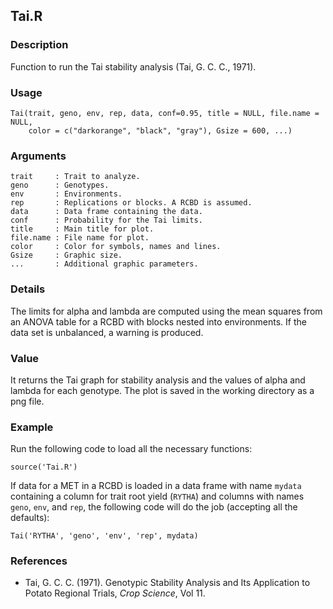 Tai.R
------

### Description

Function to run the Tai stability analysis (Tai, G. C. C., 1971).

### Usage

```{r eval=F}
Tai(trait, geno, env, rep, data, conf=0.95, title = NULL, file.name = NULL,
    color = c("darkorange", "black", "gray"), Gsize = 600, ...)
```

### Arguments

```
trait     : Trait to analyze.
geno      : Genotypes.
env       : Environments.
rep       : Replications or blocks. A RCBD is assumed.
data      : Data frame containing the data.
conf      : Probability for the Tai limits.
title     : Main title for plot.
file.name : File name for plot.
color     : Color for symbols, names and lines.
Gsize     : Graphic size.
...       : Additional graphic parameters.
```

### Details
The limits for alpha and lambda are computed using the mean squares from an ANOVA table for
a RCBD with blocks nested into environments. If the data set is unbalanced, a warning is produced.

### Value
It returns the Tai graph for stability analysis and the values of alpha and lambda for each
genotype. The plot is saved in the working directory as a png file.

### Example

Run the following code to load all the necessary functions:

```{r eval=F}
source('Tai.R')
```

If data for a MET in a RCBD is loaded in a data frame with name `mydata`
containing a column for trait root yield (`RYTHA`) and columns with names `geno`, `env`,
and `rep`, the following code will do the job (accepting all the defaults):
```{r eval=F}
Tai('RYTHA', 'geno', 'env', 'rep', mydata)
```

### References

* Tai, G. C. C. (1971). Genotypic Stability Analysis and Its Application to Potato Regional Trials,
*Crop Science*, Vol 11.
  